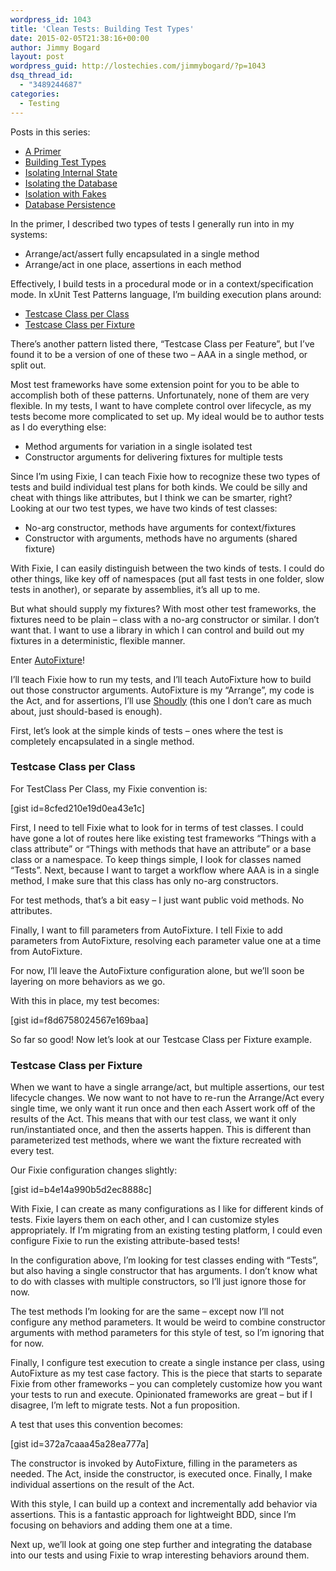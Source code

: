 ```yaml
---
wordpress_id: 1043
title: 'Clean Tests: Building Test Types'
date: 2015-02-05T21:38:16+00:00
author: Jimmy Bogard
layout: post
wordpress_guid: http://lostechies.com/jimmybogard/?p=1043
dsq_thread_id:
  - "3489244687"
categories:
  - Testing
---
```

Posts in this series:

  * [A Primer](http://lostechies.com/jimmybogard/2015/01/29/clean-tests-a-primer/ "Clean Tests: A Primer")
  * [Building Test Types](http://lostechies.com/jimmybogard/2015/02/05/clean-tests-building-test-types/ "Clean Tests: Building Test Types")
  * [Isolating Internal State](http://lostechies.com/jimmybogard/2015/02/17/clean-tests-isolating-internal-state/)
  * [Isolating the Database](http://lostechies.com/jimmybogard/2015/03/02/clean-tests-isolating-the-database/)
  * [Isolation with Fakes](https://lostechies.com/jimmybogard/2015/03/24/clean-tests-isolation-with-fakes/)
  * [Database Persistence](https://lostechies.com/jimmybogard/2015/04/07/clean-tests-database-peristence)

In the primer, I described two types of tests I generally run into in my systems:

  * Arrange/act/assert fully encapsulated in a single method
  * Arrange/act in one place, assertions in each method

Effectively, I build tests in a procedural mode or in a context/specification mode. In xUnit Test Patterns language, I’m building execution plans around:

  * [Testcase Class per Class](http://xunitpatterns.com/Testcase%20Class%20per%20Class.html)
  * [Testcase Class per Fixture](http://xunitpatterns.com/Testcase%20Class%20per%20Fixture.html)

There’s another pattern listed there, “Testcase Class per Feature”, but I’ve found it to be a version of one of these two – AAA in a single method, or split out.

Most test frameworks have some extension point for you to be able to accomplish both of these patterns. Unfortunately, none of them are very flexible. In my tests, I want to have complete control over lifecycle, as my tests become more complicated to set up. My ideal would be to author tests as I do everything else:

  * Method arguments for variation in a single isolated test
  * Constructor arguments for delivering fixtures for multiple tests

Since I’m using Fixie, I can teach Fixie how to recognize these two types of tests and build individual test plans for both kinds. We could be silly and cheat with things like attributes, but I think we can be smarter, right? Looking at our two test types, we have two kinds of test classes:

  * No-arg constructor, methods have arguments for context/fixtures
  * Constructor with arguments, methods have no arguments (shared fixture)

With Fixie, I can easily distinguish between the two kinds of tests. I could do other things, like key off of namespaces (put all fast tests in one folder, slow tests in another), or separate by assemblies, it’s all up to me.

But what should supply my fixtures? With most other test frameworks, the fixtures need to be plain – class with a no-arg constructor or similar. I don’t want that. I want to use a library in which I can control and build out my fixtures in a deterministic, flexible manner.

Enter [AutoFixture](https://github.com/AutoFixture/AutoFixture)!

I’ll teach Fixie how to run my tests, and I’ll teach AutoFixture how to build out those constructor arguments. AutoFixture is my “Arrange”, my code is the Act, and for assertions, I’ll use [Shoudly](http://www.nuget.org/packages/Shouldly/) (this one I don’t care as much about, just should-based is enough).

First, let’s look at the simple kinds of tests – ones where the test is completely encapsulated in a single method.

### 

### Testcase Class per Class

For TestClass Per Class, my Fixie convention is:

[gist id=8cfed210e19d0ea43e1c]

First, I need to tell Fixie what to look for in terms of test classes. I could have gone a lot of routes here like existing test frameworks “Things with a class attribute” or “Things with methods that have an attribute” or a base class or a namespace. To keep things simple, I look for classes named “Tests”. Next, because I want to target a workflow where AAA is in a single method, I make sure that this class has only no-arg constructors.

For test methods, that’s a bit easy – I just want public void methods. No attributes.

Finally, I want to fill parameters from AutoFixture. I tell Fixie to add parameters from AutoFixture, resolving each parameter value one at a time from AutoFixture.

For now, I’ll leave the AutoFixture configuration alone, but we’ll soon be layering on more behaviors as we go.

With this in place, my test becomes:

[gist id=f8d6758024567e169baa]

So far so good! Now let’s look at our Testcase Class per Fixture example.

### Testcase Class per Fixture

When we want to have a single arrange/act, but multiple assertions, our test lifecycle changes. We now want to not have to re-run the Arrange/Act every single time, we only want it run once and then each Assert work off of the results of the Act. This means that with our test class, we want it only run/instantiated once, and then the asserts happen. This is different than parameterized test methods, where we want the fixture recreated with every test.

Our Fixie configuration changes slightly:

[gist id=b4e14a990b5d2ec8888c]

With Fixie, I can create as many configurations as I like for different kinds of tests. Fixie layers them on each other, and I can customize styles appropriately. If I’m migrating from an existing testing platform, I could even configure Fixie to run the existing attribute-based tests!

In the configuration above, I’m looking for test classes ending with “Tests”, but also having a single constructor that has arguments. I don’t know what to do with classes with multiple constructors, so I’ll just ignore those for now.

The test methods I’m looking for are the same – except now I’ll not configure any method parameters. It would be weird to combine constructor arguments with method parameters for this style of test, so I’m ignoring that for now.

Finally, I configure test execution to create a single instance per class, using AutoFixture as my test case factory. This is the piece that starts to separate Fixie from other frameworks – you can completely customize how you want your tests to run and execute. Opinionated frameworks are great – but if I disagree, I’m left to migrate tests. Not a fun proposition.

A test that uses this convention becomes:

[gist id=372a7caaa45a28ea777a]

The constructor is invoked by AutoFixture, filling in the parameters as needed. The Act, inside the constructor, is executed once. Finally, I make individual assertions on the result of the Act.

With this style, I can build up a context and incrementally add behavior via assertions. This is a fantastic approach for lightweight BDD, since I’m focusing on behaviors and adding them one at a time.

Next up, we’ll look at going one step further and integrating the database into our tests and using Fixie to wrap interesting behaviors around them.